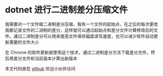 # dotnet 进行二进制差分压缩文件

我需要对一个文件做二进制差分压缩，我有一个文件的起始点，在之后的每次更改我都记录文件的二进制的差分，这样就可以通过起始点和差分文件计算修改后的文件。通过二进制差分可以用来提高文件保存磁盘读写速度，也可以减少软件自动更新需要的文件大小

<!--more-->
<!-- CreateTime:2019/12/24 9:27:49 -->

<!-- csdn -->

<!-- 不发布 -->

在 Chrome 的软件更新就使用这个技术，通过二进制差分方法下载差分文件，然后用差分文件和当前版本计算出新版本


本文代码放在 [github](https://github.com/lindexi/lindexi_gd/blob/739bb867bd62d9356dc5a3d189e9e1d63daf4a69/LwufxgbaDljqkx/) 欢迎小伙伴访问